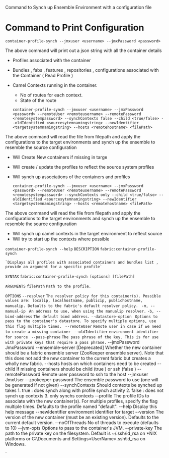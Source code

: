 Command to Synch up Ensemble Environment with a configuration file

# Command to Print Configuration

`container-profile-synch --jmxuser <username> --jmxPassword <password>`

The above command will print out a json string with all the container details  

* Profiles associated with the container
* Bundles , fabs , features , repositories , configurations associated with the Container ( Read Profile )
* Camel Contexts running in the container.
  * No of routes for each context.
  * State of the route
  
  `container-profile-synch --jmxuser <username> --jmxPassword <password> --remoteUser <remoteusername> --remotePassword <remotesystempassword> --synchContexts false --child <true/false> --oldIdentified <sourcesytemnamingstring> --newIdentifier <targetsystemnamingstring> --hosts <remotehostname> <filePath>`

The above command will read the file from filepath and apply the configurations to the target environments and synch up the ensemble to resemble the source configuration
  
 * Will Create New containers if missing in targe
 * Will create / update the profiles to reflect the source system profiles
 * Will synch up associations of the containers and profiles

   `container-profile-synch --jmxuser <username> --jmxPassword <password> --remoteUser <remoteusername> --remotePassword <remotesystempassword> --synchContexts only --child <true/false> --oldIdentified <sourcesytemnamingstring> --newIdentifier <targetsystemnamingstring> --hosts <remotehostname> <filePath>`

The above command will read the file from filepath and apply the configurations to the target environments and synch up the ensemble to resemble the source configuration
  
 * Will synch up camel contexts in the target environment to reflect source
 * Will try to start up the contexts where possible
 
 
`container-profile-synch --help`
`DESCRIPTION`
        `fabric:container-profile-synch`

	`Displays all profiles with associated containers and bundles list , provide an argument for a specific profile`

`SYNTAX`
        `fabric:container-profile-synch [options] [filePath] `

`ARGUMENTS`
        `filePath`
                `Path to the profile.`

`OPTIONS`
        `--resolver`
                `The resolver policy for this container(s). Possible values are: localip, localhostname, publicip, publichostname, manualip. Defaults to the fabric's default resolver policy.`
       ` -m, --manual-ip`
               ` An address to use, when using the manualip resolver.`
        `-b, --bind-address`
                `The default bind address.`
        `--datastore-option`
               ` Options to pass to the container's datastore. To specify multiple options, use this flag multiple times.`
       ` --remoteUser`
                `Remote user in case if we need to create a missing container`
       ` --oldIdentifier`
                `environment identifier for source`
       ` --pass-phrase`
                `The pass phrase of the key. This is for use with private keys that require a pass phrase.`
        --jmxPassword
                JmxPassword
        --ensemble-server
                [Deprecated] Whether the new container should be a fabric ensemble server (ZooKeeper ensemble server). Note that this does not add the new container to the current fabric but creates a wholly new fabric.
        --hosts
                hosts on which containers need to be created
        --child
                If missing containers should be child (true ) or ssh (false ) 
        --remotePassword
                Remote user password to ssh to the host
        --jmxuser
                JmxUser
        --zookeeper-password
                The ensemble password to use (one will be generated if not given)
        --synchContexts
                Should contexts be synched up takes 
                 1. true : does synch along with profile synch activity 
                2. false : does not synch up contexts 
                3. only synchs contexts 
        --profile
                The profile IDs to associate with the new container(s). For multiple profiles, specify the flag multiple times. Defaults to the profile named "default".
        --help
                Display this help message
        --newIdentifier
                environment identifier for target
        --version
                The version of the new container (must be an existing version). Defaults to the current default version.
        --noOfThreads
                No of threads to execute
                (defaults to 10)
        --jvm-opts
                Options to pass to the container's JVM.
        --private-key
                The path to the private key on the filesystem. Default is ~/.ssh/id_rsa on *NIX platforms or C:\Documents and Settings\<UserName>\.ssh\id_rsa on Windows.

 `

